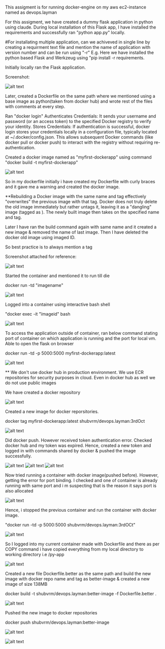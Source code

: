 This assigment is for running docker-engine on my aws ec2-instance named as devops.layman  

For this assigment, we have created a dummy flask application in python using claude.
During local installation of this Flask app, I have installed the requirements and successfully ran "python app.py" locally.

#For installating multiple application, can we achiveved in single line by creating a requirment text file and mention the name of application with version number and can be run using "-r"
E.g. Here we have installed the python based Flask and Werkzeug using "pip install -r requirements.

Initially locally ran the Flask application.

Screenshot:

![alt text](image.png)

Later, created a Dockerfile on the same path where we mentioned using a base image as python(taken from docker hub) and wrote rest of the files with comments at every step.

Ran "docker login" Authenticates Credentials: It sends your username and password (or an access token) to the specified Docker registry to verify your identity.
Stores Credentials: If authentication is successful, docker login stores your credentials locally in a configuration file, typically located at ~/.docker/config.json. This allows subsequent Docker commands (like docker pull or docker push) to interact with the registry without requiring re-authentication.

Created a docker image named as "myfirst-dockerapp" using command "docker build -t myfirst-dockerapp"

![alt text](screenshots/image-1.png)

So in my dockerfile initially i have created my Dockerfile with curly braces and it gave me a warning and created the docker image.

**Rebuilding a Docker image with the same name and tag effectively "overwrites" the previous image with that tag. Docker does not truly delete the old image immediately but rather untags it, leaving it as a "dangling" image (tagged as <none>). The newly built image then takes on the specified name and tag.

Later I have ran the build command again with same name and it created a new image & removed the name of last image. Then I have deleted the docker old image using imaged ID.

So best practice is to always mention a tag

Screenshot attached for reference:

![alt text](screenshots/image-2.png)

Started the container and mentioned it to run till die

docker run -td "imagename"

![alt text](screenshots/image-3.png)

Logged into a container using interactive bash shell

"docker exec -it "ïmageid" bash

![alt text](screenshots/image-4.png)

To access the application outside of container, ran below command stating port of container on which application is running and the port for local vm. Able to open the flask on browser

docker run -td -p 5000:5000 myfirst-dockerapp:latest

![alt text](screenshots/image-5.png)

** We don't use docker hub in production environment. We use ECR repositories for security purposes in cloud. Even in docker hub as well we do not use public images

We have created a docker repository

![alt text](screenshots/image-6.png)

Created a new image for docker reporsitories. 

docker tag myfirst-dockerapp:latest shubvrm/devops.layman:3rdOct

![alt text](screenshots/image-8.png)

Did docker push. However received token authentication error. Checked docker hub and my token was expired. Hence, created a new token and logged in with commands shared by docker & pushed the image successfully.

![alt text](screenshots/image-7.png)
![alt text](screenshots/image-9.png)
![alt text](screenshots/image-10.png)

Now tried running a container with docker image(pushed before). However, getting the error for port binding. I checked and one of container is already running with same port and i m suspecting that is the reason it says port is also allocated

![alt text](screenshots/image-11.png)

Hence, i stopped the previous container and run the container with docker image.

"docker run -td -p 5000:5000 shubvrm/devops.layman:3rdOCt"

![alt text](screenshots/image-12.png)

So I logged into my current container made with Dockerfile and there as per COPY command i have copied everything from my local directory to working directory i.e /py-app

![alt text](screenshots/image-13.png)

Created a new file Dockerfile.better as the same path and build the new image with docker repo name and tag as better-image & created a new image of size 138MB

docker build -t shubvrm/devops.layman:better-image -f Dockerfile.better .

![alt text](screenshots/image-14.png)

Pushed the new image to docker repositories

docker push shubvrm/devops.layman:better-image

![alt text](screenshots/image-15.png)

![alt text](screenshots/image-16.png)

